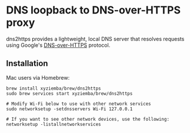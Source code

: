 # DNS loopback to DNS-over-HTTPS proxy

dns2https provides a lightweight, local DNS server that resolves requests using
Google's [DNS-over-HTTPS](https://developers.google.com/speed/public-dns/docs/dns-over-https)
protocol.

## Installation

Mac users via Homebrew:

```
brew install xyziemba/brew/dns2https
sudo brew services start xyziemba/brew/dns2https

# Modify Wi-Fi below to use with other network services
sudo networksetup -setdnsservers Wi-Fi 127.0.0.1

# If you want to see other network devices, use the following:
networksetup -listallnetworkservices
```
